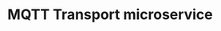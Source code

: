 ---
layout: docwithnav
title: MQTT Transport microservice
description: MQTT Transport microservice architecture

---